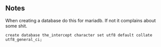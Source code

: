 ## Notes

When creating a database do this for mariadb. If not it complains about
some shit. 

```
create database the_intercept character set utf8 default collate utf8_general_ci;
```
